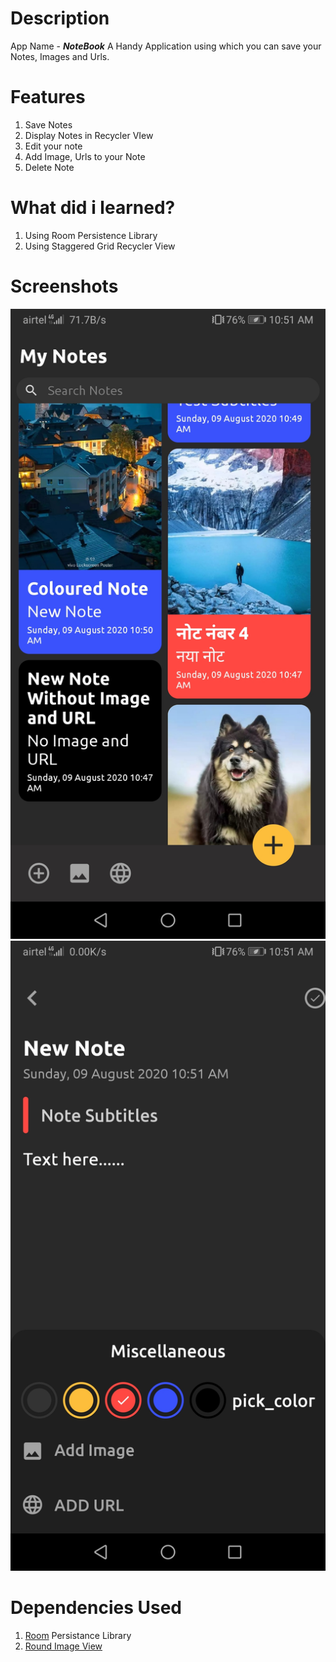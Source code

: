 # Description

App Name - **_NoteBook_**
A Handy Application using which you can save 
your Notes, Images and Urls.

# Features

1. Save Notes
2. Display Notes in Recycler VIew
3. Edit your note
4. Add Image, Urls to your Note
5. Delete Note

# What did i learned?

1. Using Room Persistence Library
2. Using Staggered Grid Recycler View

# Screenshots

![](Images/img1.jpg)
![](Images/img2.jpg)

# Dependencies Used

1. [Room](https://developer.android.com/topic/libraries/architecture/room?gclid=Cj0KCQjwvvj5BRDkARIsAGD9vlKZbOcVl9bNRNwu77mokBInoo6D4hNA3yA5YSBOWw4f-P1P_zwvgNoaAszKEALw_wcB&gclsrc=aw.ds) Persistance Library
2. [Round Image View](https://github.com/vinc3m1/RoundedImageView)
